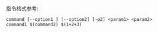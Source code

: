 
指令格式参考:
```
command [--option1 ] [--option2] [-o2] <param1> <param2>
command1 $(command2) $(1+2+3)
```